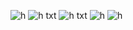 ![h](https://files.catbox.moe/tuogy0.jpg)
![h](https://files.catbox.moe/w41uk0.gif)
txt
![h](https://files.catbox.moe/uyjqvi.jpg)
txt
![h](https://files.catbox.moe/w41uk0.gif)
![h](https://files.catbox.moe/e97gsn.jpg)
